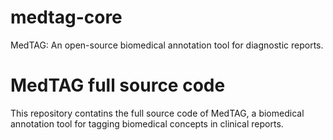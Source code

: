 # medtag-core
MedTAG: An open-source biomedical annotation tool for diagnostic reports.

# MedTAG full source code

This repository contatins the full source code of MedTAG, a biomedical annotation tool for tagging biomedical concepts in clinical reports.
